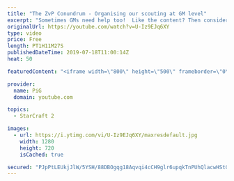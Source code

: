 ```yaml
---
title: "The ZvP Conundrum - Organising our scouting at GM level"
excerpt: "Sometimes GMs need help too!  Like the content? Then consider to leave a thumbs up and subscribe! ;) Videos don’t appear in your feed and you want to get notified about new uploads? Press the bell Icon :) -- Watch live at https://www.twitch.tv/x5_pig My Website: https://pigstarcraft.com/ My Twitter:"
originalUrl: https://youtube.com/watch?v=U-Iz9EJq6XY
type: video
price: Free
length: PT1H11M27S
publishedDateTime: 2019-07-18T11:00:14Z
heat: 50

featuredContent: "<iframe width=\"800\" height=\"500\" frameborder=\"0\" src=\"https://www.youtube.com/embed/U-Iz9EJq6XY\" allow=\"accelerometer; autoplay; encrypted-media; gyroscope; picture-in-picture\" allowfullscreen></iframe>"

provider:
  name: PiG
  domain: youtube.com

topics:
  - StarCraft 2

images:
  - url: https://i.ytimg.com/vi/U-Iz9EJq6XY/maxresdefault.jpg
    width: 1280
    height: 720
    isCached: true

secured: "PJpPtLEUkjJlW/5YSH/88DBOgqg18Aqvqi4cCH9glr6upqkTnPUhQlacwHStG1VMxJxlo0TszXIR6ekCfk0/wsdvZ9y4OTlZJKgdyRuueiIlJDA8qTVeZzhQ1Q6JXHEDwxsr+6MRoERgvxro/G37WUuTIDR+/H6PN/fw7hJLI6y1pvlFr8FilvzAF82wP7hUR+xdFWVXhBFLdyyHNEITbreJsJoGNz7BNvd/Yzt4BBqWb20ml12hw7y0HexI5GHxai3g9Kv36GuG37/KhUpXMqxXDZnegAB5wV3o54XHdqy0ULz8wJ8QNCTeARUZGdWeYP2ugMsz80KOq482M49EBVBdrbbl1cU08FKqstz3/DR2yU+87Xq7Fsd776cGDcBb/07+eZNn86GICs4IfdbwWdAB+/ywFqr9AjP+Wm7gTw0=;uONTorS4r87fd4LyrFbq2A=="
---
```


